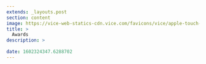```yaml
--- 
extends: _layouts.post 
section: content 
image: https://vice-web-statics-cdn.vice.com/favicons/vice/apple-touch-icon-57x57.png 
title: > 
  Awards 
description: > 
   
date: 1602324347.6288702 
--- 
```

